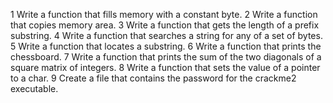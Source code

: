 1 Write a function that fills memory with a constant byte.
2 Write a function that copies memory area.
3 Write a function that gets the length of a prefix substring.
4 Write a function that searches a string for any of a set of bytes.
5 Write a function that locates a substring.
6 Write a function that prints the chessboard.
7 Write a function that prints the sum of the two diagonals of a square matrix of integers.
8 Write a function that sets the value of a pointer to a char.
9 Create a file that contains the password for the crackme2 executable.
